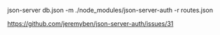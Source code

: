 json-server db.json -m ./node_modules/json-server-auth -r routes.json

https://github.com/jeremyben/json-server-auth/issues/31
